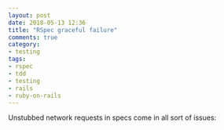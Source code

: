 ```yaml
---
layout: post
date: 2018-05-13 12:36
title: "RSpec graceful failure"
comments: true
category: 
- testing
tags:
- rspec
- tdd
- testing
- rails
- ruby-on-rails
---
```


Unstubbed network requests in specs come in all sort of issues:
